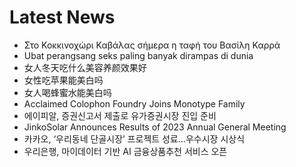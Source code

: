 # Latest News
-  Στο Κοκκινοχώρι Καβάλας σήμερα η ταφή του Βασίλη Καρρά
-  Ubat perangsang seks paling banyak dirampas di dunia
-  女人冬天吃什么美容养颜效果好
-  女性吃苹果能美白吗
-  女人喝蜂蜜水能美白吗
-  Acclaimed Colophon Foundry Joins Monotype Family
-  에이피알, 증권신고서 제출로 유가증권시장 진입 준비
-  JinkoSolar Announces Results of 2023 Annual General Meeting
-  카카오, ‘우리동네 단골시장’ 프로젝트 성료…우수시장 시상식
-  우리은행, 마이데이터 기반 AI 금융상품추천 서비스 오픈
